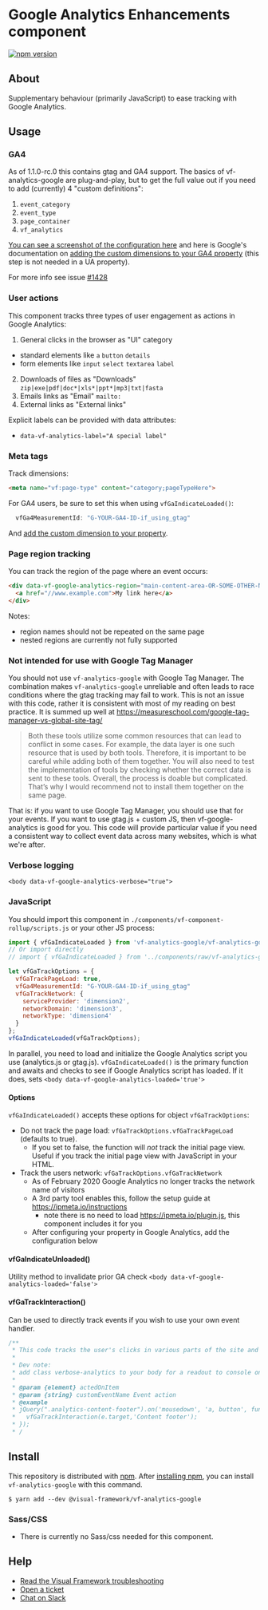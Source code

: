 # Google Analytics Enhancements component

[![npm version](https://badge.fury.io/js/%40visual-framework%2Fvf-analytics-google.svg)](https://badge.fury.io/js/%40visual-framework%2Fvf-analytics-google)

## About

Supplementary behaviour (primarily JavaScript) to ease tracking with Google Analytics.

## Usage

### GA4

As of 1.1.0-rc.0 this contains gtag and GA4 support. The basics of vf-analytics-google are plug-and-play, but to get the full value out if you need to add (currently) 4 "custom definitions":

1. `event_category`
2. `event_type`
3. `page_container`
4. `vf_analytics`

[You can see a screenshot of the configuration here](https://user-images.githubusercontent.com/928100/193329800-4c750a70-1d77-4623-ba00-87db4d608511.png) and here is Google's documentation on [adding the custom dimensions to your GA4 property](https://support.google.com/analytics/answer/10075209?hl=en#new-custom-dimension) (this step is not needed in a UA property).

For more info see issue [#1428](https://github.com/visual-framework/vf-core/issues/1428)

### User actions

This component tracks three types of user engagement as actions in Google Analytics:

1. General clicks in the browser as "UI" category
  - standard elements like `a` `button` `details`
  - form elements like `input` `select` `textarea` `label`
2. Downloads of files as "Downloads" `zip|exe|pdf|doc*|xls*|ppt*|mp3|txt|fasta`
3. Emails links as "Email" `mailto:`
4. External links as "External links"

Explicit labels can be provided with data attributes:

- `data-vf-analytics-label="A special label"`

### Meta tags

Track dimensions:

```html
<meta name="vf:page-type" content="category;pageTypeHere">
```

For GA4 users, be sure to set this when using `vfGaIndicateLoaded()`:

```js
  vfGa4MeasurementId: "G-YOUR-GA4-ID-if_using_gtag"
```

And [add the custom dimension to your property](https://support.google.com/analytics/answer/10075209?hl=en#new-custom-dimension).


### Page region tracking

You can track the region of the page where an event occurs:

```html
<div data-vf-google-analytics-region="main-content-area-OR-SOME-OTHER-NAME">
  <a href="//www.example.com">My link here</a>
</div>
```

Notes:
- region names should not be repeated on the same page
- nested regions are currently not fully supported

### Not intended for use with Google Tag Manager

You should not use `vf-analytics-google` with Google Tag Manager. The combination makes `vf-analytics-google` unreliable and often leads to race conditions where the gtag tracking may fail to work. This is not an issue with this code, rather it is consistent with most of my reading on best practice. It is summed up well at https://measureschool.com/google-tag-manager-vs-global-site-tag/

> Both these tools utilize some common resources that can lead to conflict in some cases. For example, the data layer is one such resource that is used by both tools. Therefore, it is important to be careful while adding both of them together. You will also need to test the implementation of tools by checking whether the correct data is sent to these tools. Overall, the process is doable but complicated. That’s why I would recommend not to install them together on the same page.

That is: if you want to use Google Tag Manager, you should use that for your events. If you want to use gtag.js + custom JS, then vf-google-analytics is good for you. This code will provide particular value if you need a consistent way to collect event data across many websites, which is what we're after.

### Verbose logging

`<body data-vf-google-analytics-verbose="true">`

### JavaScript

You should import this component in `./components/vf-component-rollup/scripts.js` or your other JS process:

```js
import { vfGaIndicateLoaded } from 'vf-analytics-google/vf-analytics-google';
// Or import directly
// import { vfGaIndicateLoaded } from '../components/raw/vf-analytics-google/vf-analytics-google.js';

let vfGaTrackOptions = {
  vfGaTrackPageLoad: true,
  vfGa4MeasurementId: "G-YOUR-GA4-ID-if_using_gtag"
  vfGaTrackNetwork: {
    serviceProvider: 'dimension2',
    networkDomain: 'dimension3',
    networkType: 'dimension4'
  }
};
vfGaIndicateLoaded(vfGaTrackOptions);
```

In parallel, you need to load and initialize the Google Analytics script you use (analytics.js or gtag.js).
`vfGaIndicateLoaded()` is the primary function and awaits and checks to see if Google Analytics script has loaded. If it does, sets `<body data-vf-google-analytics-loaded='true'>`

#### Options

`vfGaIndicateLoaded()` accepts these options for object `vfGaTrackOptions`:

- Do not track the page load: `vfGaTrackOptions.vfGaTrackPageLoad` (defaults to true).
  - If you set to false, the function will _not_ track the initial page view. Useful if you track the initial page view with JavaScript in your HTML.
- Track the users network: `vfGaTrackOptions.vfGaTrackNetwork`
  - As of February 2020 Google Analytics no longer tracks the network name of visitors
  - A 3rd party tool enables this, follow the setup guide at https://ipmeta.io/instructions
    - note there is no need to load https://ipmeta.io/plugin.js, this component includes it for you
  - After configuring your property in Google Analytics, add the configuration below

#### vfGaIndicateUnloaded()

Utility method to invalidate prior GA check `<body data-vf-google-analytics-loaded='false'>`

#### vfGaTrackInteraction()

Can be used to directly track events if you wish to use your own event handler.

```js
/**
 * This code tracks the user's clicks in various parts of the site and logs them as GA events.
 *
 * Dev note:
 * add class verbose-analytics to your body for a readout to console on clicks.
 *
 * @param {element} actedOnItem
 * @param {string} customEventName Event action
 * @example
 * jQuery(".analytics-content-footer").on('mousedown', 'a, button', function(e) {
 *   vfGaTrackInteraction(e.target,'Content footer');
 * });
 * /
```

## Install

This repository is distributed with [npm](https://www.npmjs.com/). After [installing npm](https://nodejs.org/), you can install `vf-analytics-google` with this command.

```
$ yarn add --dev @visual-framework/vf-analytics-google
```

### Sass/CSS

- There is currently no Sass/css needed for this component.

## Help

- [Read the Visual Framework troubleshooting](https://stable.visual-framework.dev/troubleshooting/)
- [Open a ticket](https://github.com/visual-framework/vf-core/issues)
- [Chat on Slack](https://join.slack.com/t/visual-framework/shared_invite/enQtNDAxNzY0NDg4NTY0LWFhMjEwNGY3ZTk3NWYxNWVjOWQ1ZWE4YjViZmY1YjBkMDQxMTNlNjQ0N2ZiMTQ1ZTZiMGM4NjU5Y2E0MjM3ZGQ)
